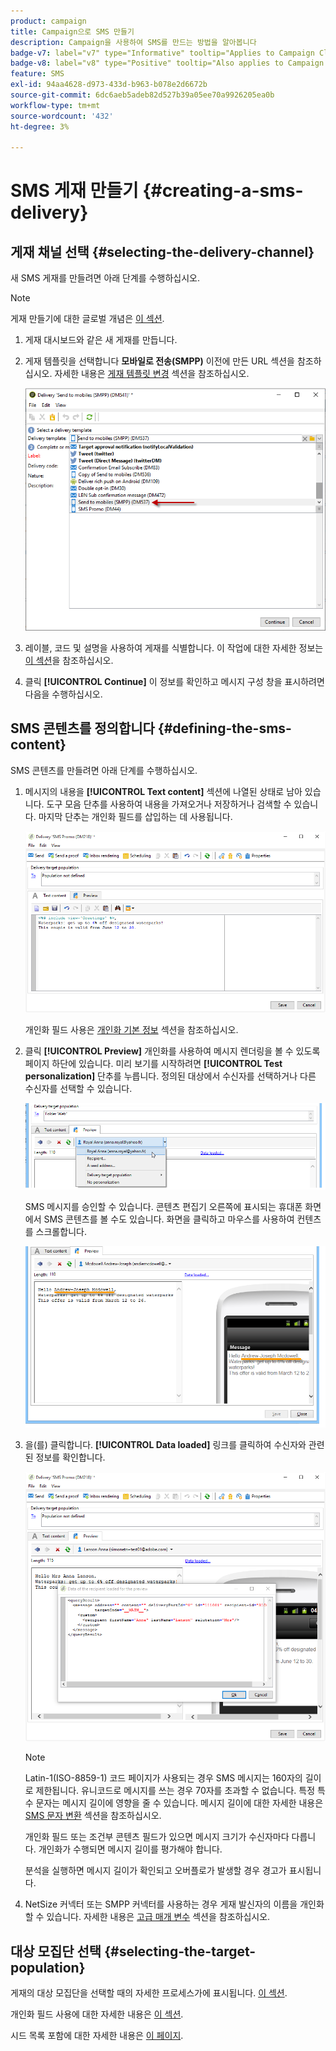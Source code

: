 ```yaml
---
product: campaign
title: Campaign으로 SMS 만들기
description: Campaign을 사용하여 SMS를 만드는 방법을 알아봅니다
badge-v7: label="v7" type="Informative" tooltip="Applies to Campaign Classic v7"
badge-v8: label="v8" type="Positive" tooltip="Also applies to Campaign v8"
feature: SMS
exl-id: 94aa4628-d973-433d-b963-b078e2d6672b
source-git-commit: 6dc6aeb5adeb82d527b39a05ee70a9926205ea0b
workflow-type: tm+mt
source-wordcount: '432'
ht-degree: 3%

---
```


# SMS 게재 만들기  {#creating-a-sms-delivery}



## 게재 채널 선택 {#selecting-the-delivery-channel}

새 SMS 게재를 만들려면 아래 단계를 수행하십시오.

>[!NOTE]
>
>게재 만들기에 대한 글로벌 개념은 [이 섹션](steps-about-delivery-creation-steps.md).

1. 게재 대시보드와 같은 새 게재를 만듭니다.
1. 게재 템플릿을 선택합니다 **모바일로 전송(SMPP)** 이전에 만든 URL 섹션을 참조하십시오. 자세한 내용은 [게재 템플릿 변경](sms-set-up.md#changing-the-delivery-template) 섹션을 참조하십시오.

   ![](assets/s_user_mobile_wizard.png)

1. 레이블, 코드 및 설명을 사용하여 게재를 식별합니다. 이 작업에 대한 자세한 정보는 [이 섹션](steps-create-and-identify-the-delivery.md#identifying-the-delivery)을 참조하십시오.
1. 클릭 **[!UICONTROL Continue]** 이 정보를 확인하고 메시지 구성 창을 표시하려면 다음을 수행하십시오.

## SMS 콘텐츠를 정의합니다 {#defining-the-sms-content}

SMS 콘텐츠를 만들려면 아래 단계를 수행하십시오.

1. 메시지의 내용을 **[!UICONTROL Text content]** 섹션에 나열된 상태로 남아 있습니다. 도구 모음 단추를 사용하여 내용을 가져오거나 저장하거나 검색할 수 있습니다. 마지막 단추는 개인화 필드를 삽입하는 데 사용됩니다.

   ![](assets/s_ncs_user_wizard_sms01_138.png)

   개인화 필드 사용은 [개인화 기본 정보](about-personalization.md) 섹션을 참조하십시오.

1. 클릭 **[!UICONTROL Preview]** 개인화를 사용하여 메시지 렌더링을 볼 수 있도록 페이지 하단에 있습니다. 미리 보기를 시작하려면 **[!UICONTROL Test personalization]** 단추를 누릅니다. 정의된 대상에서 수신자를 선택하거나 다른 수신자를 선택할 수 있습니다.

   ![](assets/s_ncs_user_wizard_sms01_139.png)

   SMS 메시지를 승인할 수 있습니다. 콘텐츠 편집기 오른쪽에 표시되는 휴대폰 화면에서 SMS 콘텐츠를 볼 수도 있습니다. 화면을 클릭하고 마우스를 사용하여 컨텐츠를 스크롤합니다.

   ![](assets/s_ncs_user_wizard_sms01_140.png)

1. 을(를) 클릭합니다. **[!UICONTROL Data loaded]** 링크를 클릭하여 수신자와 관련된 정보를 확인합니다.

   ![](assets/s_user_mobile_wizard_sms_02.png)

   >[!NOTE]
   >
   >Latin-1(ISO-8859-1) 코드 페이지가 사용되는 경우 SMS 메시지는 160자의 길이로 제한됩니다. 유니코드로 메시지를 쓰는 경우 70자를 초과할 수 없습니다. 특정 특수 문자는 메시지 길이에 영향을 줄 수 있습니다. 메시지 길이에 대한 자세한 내용은 [SMS 문자 변환](#about-character-transliteration) 섹션을 참조하십시오.
   >
   >개인화 필드 또는 조건부 콘텐츠 필드가 있으면 메시지 크기가 수신자마다 다릅니다. 개인화가 수행되면 메시지 길이를 평가해야 합니다.
   >
   >분석을 실행하면 메시지 길이가 확인되고 오버플로가 발생할 경우 경고가 표시됩니다.

1. NetSize 커넥터 또는 SMPP 커넥터를 사용하는 경우 게재 발신자의 이름을 개인화할 수 있습니다. 자세한 내용은 [고급 매개 변수](#advanced-parameters) 섹션을 참조하십시오.

## 대상 모집단 선택 {#selecting-the-target-population}

게재의 대상 모집단을 선택할 때의 자세한 프로세스가에 표시됩니다. [이 섹션](steps-defining-the-target-population.md).

개인화 필드 사용에 대한 자세한 내용은 [이 섹션](about-personalization.md).

시드 목록 포함에 대한 자세한 내용은 [이 페이지](about-seed-addresses.md).
